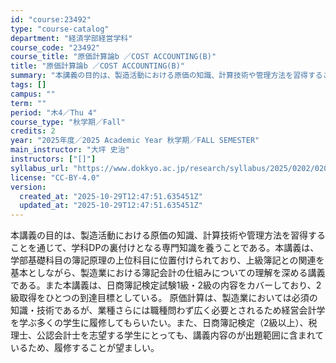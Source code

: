 ```yaml
---
id: "course:23492"
type: "course-catalog"
department: "経済学部経営学科"
course_code: "23492"
course_title: "原価計算論b ／COST ACCOUNTING(B)"
title: "原価計算論b ／COST ACCOUNTING(B)"
summary: "本講義の目的は、製造活動における原価の知識、計算技術や管理方法を習得することを通じて、学科DPの裏付けとなる専門知識を養うことである。本講義は、学部基礎科目の簿記原理の上位科目に位置付けられており、上級簿記との関連を基本としながら、製造業に…"
tags: []
campus: ""
term: ""
period: "木4／Thu 4"
course_type: "秋学期／Fall"
credits: 2
year: "2025年度／2025 Academic Year 秋学期／FALL SEMESTER"
main_instructor: "大坪 史治"
instructors: ["[]"]
syllabus_url: "https://www.dokkyo.ac.jp/research/syllabus/2025/0202/0202_23492_ja_JP.html"
license: "CC-BY-4.0"
version:
  created_at: "2025-10-29T12:47:51.635451Z"
  updated_at: "2025-10-29T12:47:51.635451Z"
---
```

本講義の目的は、製造活動における原価の知識、計算技術や管理方法を習得することを通じて、学科DPの裏付けとなる専門知識を養うことである。本講義は、学部基礎科目の簿記原理の上位科目に位置付けられており、上級簿記との関連を基本としながら、製造業における簿記会計の仕組みについての理解を深める講義である。また本講義は、日商簿記検定試験1級・2級の内容をカバーしており、2級取得をひとつの到達目標としている。 原価計算は、製造業においては必須の知識・技術であるが、業種さらには職種問わず広く必要とされるため経営会計学を学ぶ多くの学生に履修してもらいたい。また、日商簿記検定（2級以上）、税理士、公認会計士を志望する学生にとっても、講義内容のが出題範囲に含まれているため、履修することが望ましい。
